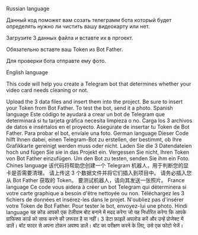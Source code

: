 Russian language

Данный код поможет вам созать телеграмм бота который будет определять нужно ли чистить вашу видеокарту или нет.

Загрузите 3 данных файла и вставте их в пргоект.

Обязательно вставте ваш Token из Bot Father.

Для проверки бота отправте ему фото.

English language

This code will help you create a Telegram bot that determines whether your video card needs cleaning or not.

Upload the 3 data files and insert them into the project.
Be sure to insert your Token from Bot Father.
To test the bot, send it a photo.
Spanish language
Este código te ayudará a crear un bot de Telegram que determinará si tu tarjeta gráfica necesita limpieza o no.
Carga los 3 archivos de datos e insértalos en el proyecto.
Asegúrate de insertar tu Token de Bot Father.
Para probar el bot, envíale una foto.
German language
Dieser Code hilft Ihnen dabei, einen Telegram-Bot zu erstellen, der bestimmt, ob Ihre Grafikkarte gereinigt werden muss oder nicht.
Laden Sie die 3 Datendateien hoch und fügen Sie sie in das Projekt ein.
Vergessen Sie nicht, Ihren Token von Bot Father einzufügen.
Um den Bot zu testen, senden Sie ihm ein Foto.
Chines language
该代码将帮助您创建一个 Telegram 机器人，用于判断您的显卡是否需要清理。
请上传这 3 个数据文件并将它们插入到项目中。
请务必插入您从 Bot Father 获取的 Token。
要测试机器人，请向其发送一张照片。
France language
Ce code vous aidera à créer un bot Telegram qui déterminera si votre carte graphique a besoin d'être nettoyée ou non.
Téléchargez les 3 fichiers de données et insérez-les dans le projet.
N'oubliez pas d'insérer votre Token de Bot Father.
Pour tester le bot, envoyez-lui une photo.
Hindi language
यह कोड आपको एक टेलीग्राम बोट बनाने में मदद करेगा जो यह निर्धारित करेगा कि आपके ग्राफिक्स कार्ड को साफ करने की ज़रूरत है या नहीं।
3 डेटा फ़ाइलें अपलोड करें और उन्हें प्रोजेक्ट में डालें।
बॉट फादर से अपना टोकन अवश्य डालें।
बॉट का परीक्षण करने के लिए, उसे एक फोटो भेजें।
